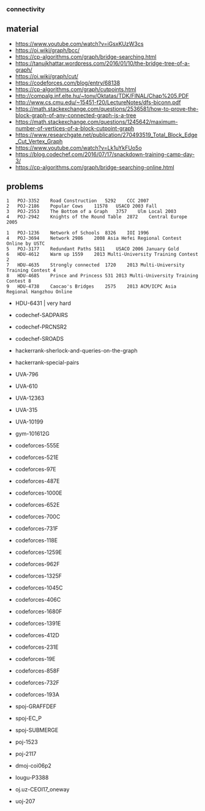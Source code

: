### connectivity	

## material

- https://www.youtube.com/watch?v=iGsxKUzW3cs
- https://oi.wiki/graph/bcc/
- https://cp-algorithms.com/graph/bridge-searching.html
- https://tanujkhattar.wordpress.com/2016/01/10/the-bridge-tree-of-a-graph/
- https://oi.wiki/graph/cut/
- https://codeforces.com/blog/entry/68138
- https://cp-algorithms.com/graph/cutpoints.html
- http://compalg.inf.elte.hu/~tony/Oktatas/TDK/FINAL/Chap%205.PDF
- http://www.cs.cmu.edu/~15451-f20/LectureNotes/dfs-biconn.pdf
- https://math.stackexchange.com/questions/2536581/how-to-prove-the-block-graph-of-any-connected-graph-is-a-tree
- https://math.stackexchange.com/questions/1245642/maximum-number-of-vertices-of-a-block-cutpoint-graph
- https://www.researchgate.net/publication/270493519_Total_Block_Edge_Cut_Vertex_Graph
- https://www.youtube.com/watch?v=Lk1uYkFUo5o
- https://blog.codechef.com/2016/07/17/snackdown-training-camp-day-3/
- https://cp-algorithms.com/graph/bridge-searching-online.html

 
## problems								
									
				
	1	POJ-3352	Road Construction	5292	CCC 2007				
	2	POJ-2186	Popular Cows	11578	USACO 2003 Fall				
	3	POJ-2553	The Bottom of a Graph	3757	Ulm Local 2003				
	4	POJ-2942	Knights of the Round Table	2872	Central Europe 2005													
					
	1	POJ-1236	Network of Schools	8326	IOI 1996										
	4	POJ-3694	Network	2986	2008 Asia Hefei Regional Contest Online by USTC			
	5	POJ-3177	Redundant Paths	5811	USACO 2006 January Gold			
	6	HDU-4612	Warm up	1559	2013 Multi-University Training Contest 2			
	7	HDU-4635	Strongly connected	1720	2013 Multi-University Training Contest 4			
	8	HDU-4685	Prince and Princess	531	2013 Multi-University Training Contest 8			
	9	HDU-4738	Caocao's Bridges	2575	2013 ACM/ICPC Asia Regional Hangzhou Online		


- HDU-6431 | very hard


- codechef-SADPAIRS
- codechef-PRCNSR2
- codechef-SROADS

- hackerrank-sherlock-and-queries-on-the-graph
- hackerrank-special-pairs


- UVA-796
- UVA-610
- UVA-12363
- UVA-315
- UVA-10199

- gym-101612G

- codeforces-555E
- codeforces-521E
- codeforces-97E
- codeforces-487E
- codeforces-1000E
- codeforces-652E
- codeforces-700C
- codeforces-731F
- codeforces-118E
- codeforces-1259E
- codeforces-962F
- codeforces-1325F
- codeforces-1045C
- codeforces-406C
- codeforces-1680F
- codeforces-1391E
- codeforces-412D
- codeforces-231E
- codeforces-19E
- codeforces-858F
- codeforces-732F
- codeforces-193A

- spoj-GRAFFDEF
- spoj-EC_P
- spoj-SUBMERGE

- poj-1523
- poj-2117

- dmoj-coi06p2

- lougu-P3388

- oj.uz-CEOI17_oneway

- uoj-207

